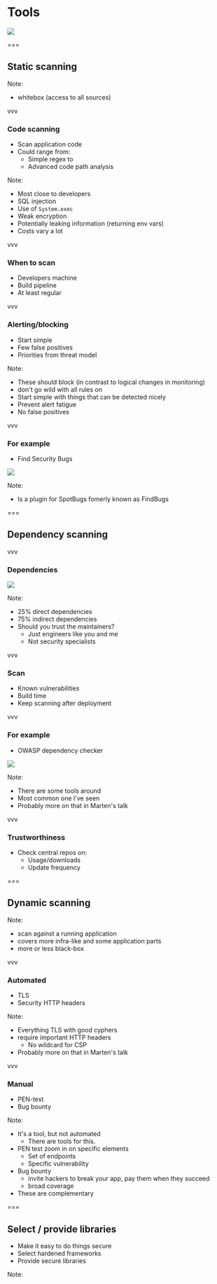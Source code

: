 # Tools
<img class='stretch' src='/images/pixabay/tools-1209764_1280.jpg'/>

===

## Static scanning

Note:
* whitebox (access to all sources)

vvv

### Code scanning
* Scan application code
* Could range from:
  * Simple regex
    to
  * Advanced code path analysis

Note:
* Most close to developers
* SQL injection
* Use of `System.exec`
* Weak encryption
* Potentially leaking information (returning env vars)
* Costs vary a lot

vvv

### When to scan
* Developers machine
* Build pipeline
* At least regular

vvv

### Alerting/blocking
* Start simple
* Few false positives
* Priorities from threat model

Note:
* These should block (in contrast to logical changes in monitoring)
* don't go wild with all rules on
* Start simple with things that can be detected nicely
* Prevent alert fatigue
* No false positives

vvv

### For example
* Find Security Bugs

<img class='stretch' src='/images/find-security-bugs.png'/>

Note:
* Is a plugin for SpotBugs fomerly known as FindBugs

===

## Dependency scanning

vvv

### Dependencies
<img class='stretch' src='/images/dependencies.png'/>


Note:
* 25% direct dependencies
* 75% indirect dependencies
* Should you trust the maintainers?
  * Just engineers like you and me
  * Not security specialists

vvv

### Scan
* Known vulnerabilities
* Build time
* Keep scanning after deployment

vvv

### For example
* OWASP dependency checker

<img class='stretch' src='/images/dependency-check.png'/>


Note:
* There are some tools around
* Most common one I've seen
* Probably more on that in Marten's talk

vvv

### Trustworthiness
* Check central repos on:
  * Usage/downloads
  * Update frequency

===

## Dynamic scanning

Note:
* scan against a running application
* covers more infra-like and some application parts
* more or less black-box

vvv

### Automated
* TLS
* Security HTTP headers

Note:
* Everything TLS with good cyphers
* require important HTTP headers
  * No wildcard for CSP
* Probably more on that in Marten's talk

vvv

### Manual
* PEN-test
* Bug bounty

Note:
* It's a tool, but not automated
  * There are tools for this.
* PEN test zoom in on specific elements
  * Set of endpoints
  * Specific vulnerability
* Bug bounty
  * invite hackers to break your app, pay them when they succeed
  * broad coverage
* These are complementary
  
===

## Select / provide libraries
* Make it easy to do things secure
* Select hardened frameworks
* Provide secure libraries

Note:
